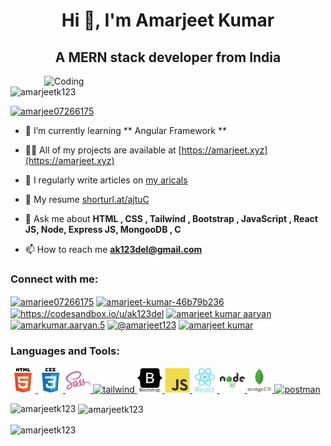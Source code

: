 
<h1 align="center">Hi 👋, I'm Amarjeet Kumar</h1>
<h2 align="center">A MERN stack developer from India</h2>
<img align="right" alt="Coding" width="450" src="https://cdn.dribbble.com/users/1162077/screenshots/3848914/programmer.gif">

<p align="left"> <img src="https://komarev.com/ghpvc/?username=amarjeetk123&label=Profile%20views&color=0e75b6&style=flat" alt="amarjeetk123" /> </p>

<p align="left"> <a href="https://twitter.com/amarjee07266175" target="blank"><img src="https://img.shields.io/twitter/follow/amarjee07266175?logo=twitter&style=for-the-badge" alt="amarjee07266175" /></a> </p>

- 🌱 I’m currently learning ** Angular Framework **

- 👨‍💻 All of my projects are available at [https://amarjeet.xyz](https://amarjeet.xyz)

- 📝 I regularly write articles on [my aricals](https://amarjeet123.hashnode.dev/)

- 📄 My resume [shorturl.at/ajtuC](https://www.canva.com/design/DAFTxmgPRHU/Qnv5IVt5tCfx2bOV2xjNJg/view?utm_content=DAFTxmgPRHU&utm_campaign=designshare&utm_medium=link2&utm_source=sharebutton)

- 💬 Ask me about **HTML , CSS , Tailwind , Bootstrap , JavaScript , React JS, Node, Express JS, MongooDB , C**

- 📫 How to reach me **ak123del@gmail.com**

<h3 align="left">Connect with me: </h3>
<p align="left">
<a href="https://twitter.com/amarjee07266175" target="blank"><img align="center" src="https://raw.githubusercontent.com/rahuldkjain/github-profile-readme-generator/master/src/images/icons/Social/twitter.svg" alt="amarjee07266175" height="30" width="40" /></a>
<a href="https://linkedin.com/in/amarjeet-kumar-46b79b236" target="blank"><img align="center" src="https://raw.githubusercontent.com/rahuldkjain/github-profile-readme-generator/master/src/images/icons/Social/linked-in-alt.svg" alt="amarjeet-kumar-46b79b236" height="30" width="40" /></a> 
<a href="https://codesandbox.com/https://codesandbox.io/u/ak123del" target="blank"><img align="center" src="https://raw.githubusercontent.com/rahuldkjain/github-profile-readme-generator/master/src/images/icons/Social/codesandbox.svg" alt="https://codesandbox.io/u/ak123del" height="30" width="40" /></a>
<a href="https://fb.com/amarjeet kumar aaryan" target="blank"><img align="center" src="https://raw.githubusercontent.com/rahuldkjain/github-profile-readme-generator/master/src/images/icons/Social/facebook.svg" alt="amarjeet kumar aaryan" height="30" width="40" /></a>
<a href="https://instagram.com/amarkumar.aaryan.5" target="blank"><img align="center" src="https://raw.githubusercontent.com/rahuldkjain/github-profile-readme-generator/master/src/images/icons/Social/instagram.svg" alt="amarkumar.aaryan.5" height="30" width="40" /></a>
<a href="https://hashnode.com/@amarjeet123" target="blank"><img align="center" src="https://raw.githubusercontent.com/rahuldkjain/github-profile-readme-generator/master/src/images/icons/Social/hashnode.svg" alt="@amarjeet123" height="30" width="40" /></a>
<a href="https://www.youtube.com/c/amarjeet kumar" target="blank"><img align="center" src="https://raw.githubusercontent.com/rahuldkjain/github-profile-readme-generator/master/src/images/icons/Social/youtube.svg" alt="amarjeet kumar" height="30" width="40" /></a>
</p>

<h3 align="left">Languages and Tools:</h3>
<p align="left"> <a href="https://www.w3.org/html/" target="_blank" rel="noreferrer"> <img src="https://raw.githubusercontent.com/devicons/devicon/master/icons/html5/html5-original-wordmark.svg" alt="html5" width="40" height="40"/> <a href="https://www.w3schools.com/css/" target="_blank" rel="noreferrer"> <img src="https://raw.githubusercontent.com/devicons/devicon/master/icons/css3/css3-original-wordmark.svg" alt="css3" width="40" height="40"/> </a>   <a href="https://sass-lang.com" target="_blank" rel="noreferrer"> <img src="https://raw.githubusercontent.com/devicons/devicon/master/icons/sass/sass-original.svg" alt="sass" width="40" height="40"/> </a>   <a href="https://tailwindcss.com/" target="_blank" rel="noreferrer"> <img src="https://www.vectorlogo.zone/logos/tailwindcss/tailwindcss-icon.svg" alt="tailwind" width="40" height="40"/> </a> </a> <a href="https://getbootstrap.com" target="_blank" rel="noreferrer"> <img src="https://raw.githubusercontent.com/devicons/devicon/master/icons/bootstrap/bootstrap-plain-wordmark.svg" alt="bootstrap" width="40" height="40"/> </a>  <a href="https://developer.mozilla.org/en-US/docs/Web/JavaScript" target="_blank" rel="noreferrer"> <img src="https://raw.githubusercontent.com/devicons/devicon/master/icons/javascript/javascript-original.svg" alt="javascript" width="40" height="40"/> </a>
<a href="https://reactjs.org/" target="_blank" rel="noreferrer"> <img src="https://raw.githubusercontent.com/devicons/devicon/master/icons/react/react-original-wordmark.svg" alt="react" width="40" height="40"/> </a>  <a href="https://nodejs.org" target="_blank" rel="noreferrer"> <img src="https://raw.githubusercontent.com/devicons/devicon/master/icons/nodejs/nodejs-original-wordmark.svg" alt="nodejs" width="40" height="40"/> </a>  <a href="https://www.mongodb.com/" target="_blank" rel="noreferrer"> <img src="https://raw.githubusercontent.com/devicons/devicon/master/icons/mongodb/mongodb-original-wordmark.svg" alt="mongodb" width="40" height="40"/> </a> <a href="https://postman.com" target="_blank" rel="noreferrer"> <img src="https://www.vectorlogo.zone/logos/getpostman/getpostman-icon.svg" alt="postman" width="40" height="40"/> </a></p>

<p><img align="left" src="https://github-readme-stats.vercel.app/api/top-langs?username=amarjeetk123&show_icons=true&locale=en&layout=compact" alt="amarjeetk123" /></p>

<p>&nbsp;<img align="center" src="https://github-readme-stats.vercel.app/api?username=amarjeetk123&show_icons=true&locale=en" alt="amarjeetk123" /></p>

<p><img align="center" src="https://github-readme-streak-stats.herokuapp.com/?user=amarjeetk123&" alt="amarjeetk123" /></p>

